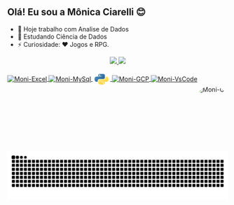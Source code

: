 ## Olá! Eu sou a Mônica Ciarelli 😊


- 🔭 Hoje trabalho com Analise de Dados
- 🌱 Estudando Ciência de Dados
- ⚡ Curiosidade: ❤️ Jogos e RPG.
<div align="center">
  <a href="https://github.com/MonicaCiarelli">
  <img height="130em" src="https://github-readme-stats.vercel.app/api?username=MonicaCiarelli&show_icons=true&theme=midnight-purple&include_all_commits=true&count_private=true"/>
  <img height="130em" src="https://github-readme-stats.vercel.app/api/top-langs/?username=MonicaCiarelli&layout=compact&langs_count=7&theme=midnight-purple"/>
</div>
  <div style="display: inline_block"><br>
  <img align="center" alt="Moni-Excel" height="30" width="40" src="https://user-images.githubusercontent.com/91426768/135007617-6e07b888-4be7-4169-b3e6-5909c8630e1b.png" />
  <img align="center" alt="Moni-MySql" height="30" width="40" src="https://cdn.jsdelivr.net/gh/devicons/devicon/icons/mysql/mysql-original.svg" />  
  <img align="center" alt="Moni-Python" height="30" width="40" src="https://raw.githubusercontent.com/devicons/devicon/master/icons/python/python-original.svg">
  <img align="center" alt="Moni-GCP" height="30" width="40" src="https://cdn.jsdelivr.net/gh/devicons/devicon/icons/googlecloud/googlecloud-original.svg" />
  <img align="center" alt="Moni-VsCode" height="30" width="40" src="https://cdn.jsdelivr.net/gh/devicons/devicon/icons/vscode/vscode-original.svg" />  
  <img align="right" alt="Moni-Gif" height="150" style="border-radius:50px;" src="https://i.picasion.com/pic91/74b439a9db9ce94b0ebd81ce551cb12a.gif">
</div>
  
  ##
  
![Snake animation](https://github.com/MonicaCiarelli/MonicaCiarelli/blob/output/github-contribution-grid-snake.svg)
 
